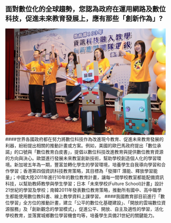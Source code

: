 ## 面對數位化的全球趨勢，您認為政府在運用網路及數位科技，促進未來教育發展上，應有那些「創新作為」?
![](322.jpg)
####世界各國政府都在努力將數位科技作為改進現今教育、促進未來教育發展的利器，紛紛提出相關的推動計畫或方案。例如，美國的歐巴馬政府提出「數位承諾」的口號與「數位教育白皮書」，提倡以數位科技改進教育與提供數位教育資源的方向與決心。歐盟進行發展未來教室創新技術，幫助學校創造個人化的學習環境。新加坡五年為一期，豐富並轉化學生的學習環境，培養學生自我導向學習和合作學習；香港第四個資訊科技教育策略，其目標為「發揮IT 潛能、釋放學習能量」；中國大陸2011年進行10年的數位教育計畫，讓每一間學校教室都能配備資訊科技，以幫助教師教學與學生學習；日本「未來學校(Fulture School)計畫」設計21世紀的學習及學校；南韓2011年發表數位教育策略，推動所有國中、高中職學生都能使用數位教科書、線上教學資料上課學習。
####我國教育部目前進行「數位學習」全方位的推動計畫，建立「公平的數位化基礎建設」、「開放的雲端數位資源服務」及「創新觀念的學習模式」，促進公平、開放、自主及適性的學習，活化學校教育，並落實城鄉數位學習機會均等，培養學生具備21世紀的關鍵能力。

